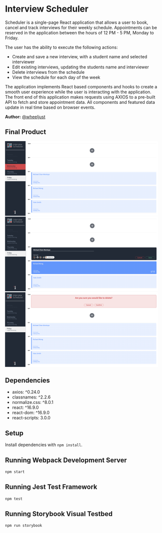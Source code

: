 # Interview Scheduler

Scheduler is a single-page React application that allows a user to book, cancel and track interviews for their weekly schedule. Appointments can be reserved in the application between the hours of 12 PM - 5 PM, Monday to Friday.

The user has the ability to execute the following actions:

- Create and save a new interview, with a student name and selected interviewer
- Edit existing interviews, updating the students name and interviewer
- Delete interviews from the schedule
- View the schedule for each day of the week

The application implements React based components and hooks to create a smooth user experience while the user is interacting with the application. The front end of this application makes requests using AXIOS to a pre-built API to fetch and store appointment data. All components and featured data update in real time based on browser events.

**Author:** [@wheeljust](https://github.com/wheeljust/)

## Final Product

!["App-Interface"](https://github.com/wheeljust/scheduler/blob/master/docs/App-Interface.png?raw=true)
!["App-Edit-Feature"](https://github.com/wheeljust/scheduler/blob/master/docs/App-Edit-Feature.png?raw=true)
!["App-Delete-Feature"](https://github.com/wheeljust/scheduler/blob/master/docs/App-Delete-Feature.png?raw=true)

## Dependencies

- axios: ^0.24.0
- classnames: ^2.2.6
- normalize.css: ^8.0.1
- react: ^16.9.0
- react-dom: ^16.9.0
- react-scripts: 3.0.0

## Setup

Install dependencies with `npm install`.

## Running Webpack Development Server

```sh
npm start
```

## Running Jest Test Framework

```sh
npm test
```

## Running Storybook Visual Testbed

```sh
npm run storybook
```
